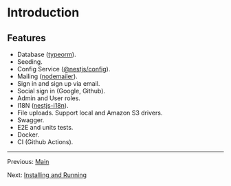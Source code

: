 # Introduction

## Features

-  Database ([typeorm](https://www.npmjs.com/package/typeorm)).
-  Seeding.
-  Config Service ([@nestjs/config](https://www.npmjs.com/package/@nestjs/config)).
-  Mailing ([nodemailer](https://www.npmjs.com/package/nodemailer)).
-  Sign in and sign up via email.
-  Social sign in (Google, Github).
-  Admin and User roles.
-  I18N ([nestjs-i18n](https://www.npmjs.com/package/nestjs-i18n)).
-  File uploads. Support local and Amazon S3 drivers.
-  Swagger.
-  E2E and units tests.
-  Docker.
-  CI (Github Actions).

---

Previous: [Main](readme.md)

Next: [Installing and Running](installing-and-running.md)

